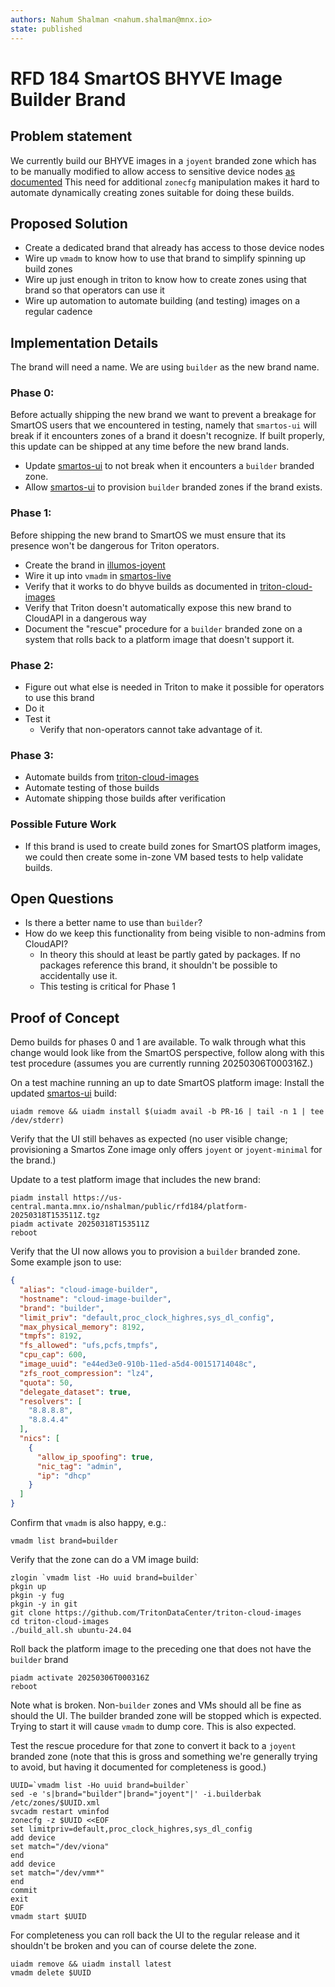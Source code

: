 ```yaml
---
authors: Nahum Shalman <nahum.shalman@mnx.io>
state: published
---
```


# RFD 184 SmartOS BHYVE Image Builder Brand

## Problem statement

We currently build our BHYVE images in a `joyent` branded zone which has to be manually
modified to allow access to sensitive device nodes
[as documented](https://github.com/TritonDataCenter/triton-cloud-images/blob/401f1b8/README.md#granting-permission-for-a-zone-to-use-bhyve)
This need for additional `zonecfg` manipulation makes it hard to automate dynamically creating zones suitable for doing these builds.

## Proposed Solution

- Create a dedicated brand that already has access to those device nodes
- Wire up `vmadm` to know how to use that brand to simplify spinning up build zones
- Wire up just enough in triton to know how to create zones using that brand so that operators can use it
- Wire up automation to automate building (and testing) images on a regular cadence

## Implementation Details

The brand will need a name. We are using `builder` as the new brand name.

### Phase 0:
Before actually shipping the new brand we want to prevent a breakage for SmartOS users that we encountered in testing, namely that `smartos-ui` will break
if it encounters zones of a brand it doesn't recognize. If built properly, this update can be shipped at any time before the new brand lands.

- Update [smartos-ui] to not break when it encounters a `builder` branded zone.
- Allow [smartos-ui] to provision `builder` branded zones if the brand exists.

### Phase 1:
Before shipping the new brand to SmartOS we must ensure that its presence won't be dangerous for Triton operators.

- Create the brand in [illumos-joyent]
- Wire it up into `vmadm` in [smartos-live]
- Verify that it works to do bhyve builds as documented in [triton-cloud-images]
- Verify that Triton doesn't automatically expose this new brand to CloudAPI in a dangerous way
- Document the "rescue" procedure for a `builder` branded zone on a system that rolls back to a platform image that doesn't support it.

### Phase 2:
- Figure out what else is needed in Triton to make it possible for operators to use this brand
- Do it
- Test it
  - Verify that non-operators cannot take advantage of it.

### Phase 3:
- Automate builds from [triton-cloud-images]
- Automate testing of those builds
- Automate shipping those builds after verification

### Possible Future Work
- If this brand is used to create build zones for SmartOS platform images, we could then create some in-zone VM based tests to help validate builds.

## Open Questions

- Is there a better name to use than `builder`?
- How do we keep this functionality from being visible to non-admins from CloudAPI?
  - In theory this should at least be partly gated by packages. If no packages
    reference this brand, it shouldn't be possible to accidentally use it.
  - This testing is critical for Phase 1

## Proof of Concept

Demo builds for phases 0 and 1 are available. To walk through what this change would look like from the SmartOS perspective, follow along with this test procedure (assumes you are currently running 20250306T000316Z.)

On a test machine running an up to date SmartOS platform image:
Install the updated [smartos-ui] build:
```
uiadm remove && uiadm install $(uiadm avail -b PR-16 | tail -n 1 | tee /dev/stderr)
```
Verify that the UI still behaves as expected (no user visible change; provisioning a Smartos Zone image only offers `joyent` or `joyent-minimal` for the brand.)

Update to a test platform image that includes the new brand:
```
piadm install https://us-central.manta.mnx.io/nshalman/public/rfd184/platform-20250318T153511Z.tgz
piadm activate 20250318T153511Z
reboot
```

Verify that the UI now allows you to provision a `builder` branded zone.
Some example json to use:
```json
{
  "alias": "cloud-image-builder",
  "hostname": "cloud-image-builder",
  "brand": "builder",
  "limit_priv": "default,proc_clock_highres,sys_dl_config",
  "max_physical_memory": 8192,
  "tmpfs": 8192,
  "fs_allowed": "ufs,pcfs,tmpfs",
  "cpu_cap": 600,
  "image_uuid": "e44ed3e0-910b-11ed-a5d4-00151714048c",
  "zfs_root_compression": "lz4",
  "quota": 50,
  "delegate_dataset": true,
  "resolvers": [
    "8.8.8.8",
    "8.8.4.4"
  ],
  "nics": [
    {
      "allow_ip_spoofing": true,
      "nic_tag": "admin",
      "ip": "dhcp"
    }
  ]
}
```

Confirm that `vmadm` is also happy, e.g.:
```
vmadm list brand=builder
```

Verify that the zone can do a VM image build:
```
zlogin `vmadm list -Ho uuid brand=builder`
pkgin up
pkgin -y fug
pkgin -y in git
git clone https://github.com/TritonDataCenter/triton-cloud-images
cd triton-cloud-images
./build_all.sh ubuntu-24.04
```

Roll back the platform image to the preceding one that does not have the `builder` brand
```
piadm activate 20250306T000316Z
reboot
```

Note what is broken. Non-`builder` zones and VMs should all be fine as should the UI.
The builder branded zone will be stopped which is expected. Trying to start it will cause `vmadm` to dump core. This is also expected.

Test the rescue procedure for that zone to convert it back to a `joyent` branded zone (note that this is gross and something we're generally trying to avoid, but having it documented for completeness is good.)
```
UUID=`vmadm list -Ho uuid brand=builder`
sed -e 's|brand="builder"|brand="joyent"|' -i.builderbak /etc/zones/$UUID.xml
svcadm restart vminfod
zonecfg -z $UUID <<EOF
set limitpriv=default,proc_clock_highres,sys_dl_config
add device
set match="/dev/viona"
end
add device
set match="/dev/vmm*"
end
commit
exit
EOF
vmadm start $UUID
```

For completeness you can roll back the UI to the regular release and it shouldn't be broken
and you can of course delete the zone.
```
uiadm remove && uiadm install latest
vmadm delete $UUID

```

[illumos-joyent]: https://github.com/TritonDataCenter/illumos-joyent
[smartos-live]: https://github.com/TritonDataCenter/smartos-live
[smartos-ui]: https://github.com/TritonDataCenter/smartos-ui
[triton-cloud-images]: https://github.com/TritonDataCenter/triton-cloud-images
